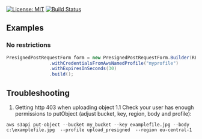 [![License: MIT](https://img.shields.io/badge/License-MIT-yellow.svg)](https://opensource.org/licenses/MIT)
[![Build Status](https://travis-ci.org/jszczepankiewicz/s3-direct-upload.svg?branch=master)](https://travis-ci.org/jszczepankiewicz/s3-direct-upload)

## Examples
### No restrictions
```java
PresignedPostRequestForm form = new PresignedPostRequestForm.Builder(REGION,BUCKET, "sample2.jpg")
                .withCredentialsFromAwsNamedProfile("myprofile")
                .withExpiresInSeconds(30)
                .build();
```
## Troubleshooting
1. Getting http 403 when uploading object
1.1 Check your user has enough permissions to putObject (adjust bucket, key, region, body and profile):
```
aws s3api put-object --bucket my_bucket --key examplefile.jpg --body c:\examplefile.jpg  --profile upload_presigned  --region eu-central-1
```